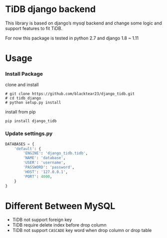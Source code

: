 # TiDB django backend

This library is based on django’s mysql backend and change some logic and support features to fit TiDB.

For now this package is tested in python 2.7 and django 1.8 ~ 1.11

# Usage

### Install Package

clone and install

```
# git clone https://github.com/blacktear23/django_tidb.git
# cd tidb_django
# python setup.py install
```

install from pip

```
pip install django_tidb
```

### Update settings.py

```python
DATABASES = {
    'default': {
        'ENGINE': 'django_tidb.tidb',
        'NAME': 'database',
        'USER': 'username',
        'PASSWORD': 'password',
        'HOST': '127.0.0.1',
        'PORT': 4000,
    }
}
```

# Different Between MySQL

* TiDB not support foreign key
* TiDB require delete index before drop column
* TiDB not support `CASCADE` key word when drop column or drop table
